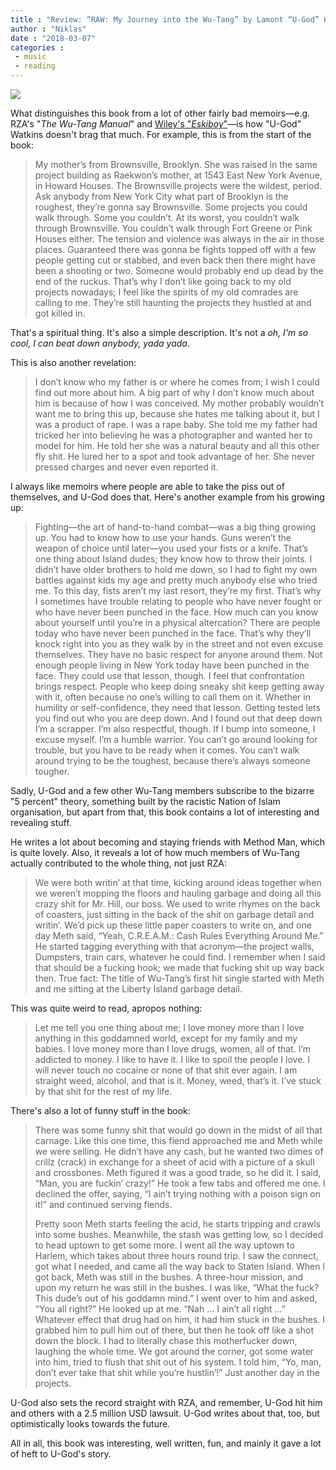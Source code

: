 ```yaml
---
title : "Review: “RAW: My Journey into the Wu-Tang” by Lamont “U-God” Hawkins"
author : "Niklas"
date : "2018-03-07"
categories : 
 - music
 - reading
---
```


[![](https://niklasblog.com/wp-content/37648277._UY2764_SS2764.jpg)](https://niklasblog.com/wp-content/37648277._UY2764_SS2764.jpg)

What distinguishes this book from a lot of other fairly bad memoirs—e.g. RZA's "_The Wu-Tang Manual_" and [Wiley's "_Eskiboy_"](https://niklasblog.com/?p=21302)—is how "U-God" Watkins doesn't brag that much. For example, this is from the start of the book:

> My mother’s from Brownsville, Brooklyn. She was raised in the same project building as Raekwon’s mother, at 1543 East New York Avenue, in Howard Houses. The Brownsville projects were the wildest, period. Ask anybody from New York City what part of Brooklyn is the roughest, they’re gonna say Brownsville. Some projects you could walk through. Some you couldn’t. At its worst, you couldn’t walk through Brownsville. You couldn’t walk through Fort Greene or Pink Houses either. The tension and violence was always in the air in those places. Guaranteed there was gonna be fights topped off with a few people getting cut or stabbed, and even back then there might have been a shooting or two. Someone would probably end up dead by the end of the ruckus. That’s why I don’t like going back to my old projects nowadays; I feel like the spirits of my old comrades are calling to me. They’re still haunting the projects they hustled at and got killed in.

That's a spiritual thing. It's also a simple description. It's not a _oh, I'm so cool, I can beat down anybody, yada yada_.

This is also another revelation:

> I don’t know who my father is or where he comes from; I wish I could find out more about him. A big part of why I don’t know much about him is because of how I was conceived. My mother probably wouldn’t want me to bring this up, because she hates me talking about it, but I was a product of rape. I was a rape baby. She told me my father had tricked her into believing he was a photographer and wanted her to model for him. He told her she was a natural beauty and all this other fly shit. He lured her to a spot and took advantage of her. She never pressed charges and never even reported it.

I always like memoirs where people are able to take the piss out of themselves, and U-God does that. Here's another example from his growing up:

> Fighting—the art of hand-to-hand combat—was a big thing growing up. You had to know how to use your hands. Guns weren’t the weapon of choice until later—you used your fists or a knife. That’s one thing about Island dudes; they know how to throw their joints. I didn’t have older brothers to hold me down, so I had to fight my own battles against kids my age and pretty much anybody else who tried me. To this day, fists aren’t my last resort, they’re my first. That’s why I sometimes have trouble relating to people who have never fought or who have never been punched in the face. How much can you know about yourself until you’re in a physical altercation? There are people today who have never been punched in the face. That’s why they’ll knock right into you as they walk by in the street and not even excuse themselves. They have no basic respect for anyone around them. Not enough people living in New York today have been punched in the face. They could use that lesson, though. I feel that confrontation brings respect. People who keep doing sneaky shit keep getting away with it, often because no one’s willing to call them on it. Whether in humility or self-confidence, they need that lesson. Getting tested lets you find out who you are deep down. And I found out that deep down I’m a scrapper. I’m also respectful, though. If I bump into someone, I excuse myself. I’m a humble warrior. You can’t go around looking for trouble, but you have to be ready when it comes. You can’t walk around trying to be the toughest, because there’s always someone tougher.

Sadly, U-God and a few other Wu-Tang members subscribe to the bizarre "5 percent" theory, something built by the racistic Nation of Islam organisation, but apart from that, this book contains a lot of interesting and revealing stuff.

He writes a lot about becoming and staying friends with Method Man, which is quite lovely. Also, it reveals a lot of how much members of Wu-Tang actually contributed to the whole thing, not just RZA:

> We were both writin’ at that time, kicking around ideas together when we weren’t mopping the floors and hauling garbage and doing all this crazy shit for Mr. Hill, our boss. We used to write rhymes on the back of coasters, just sitting in the back of the shit on garbage detail and writin’. We’d pick up these little paper coasters to write on, and one day Meth said, “Yeah, C.R.E.A.M.: Cash Rules Everything Around Me.” He started tagging everything with that acronym—the project walls, Dumpsters, train cars, whatever he could find. I remember when I said that should be a fucking hook; we made that fucking shit up way back then. True fact: The title of Wu-Tang’s first hit single started with Meth and me sitting at the Liberty Island garbage detail.

This was quite weird to read, apropos nothing:

> Let me tell you one thing about me; I love money more than I love anything in this goddamned world, except for my family and my babies. I love money more than I love drugs, women, all of that. I’m addicted to money. I like to have it. I like to spoil the people I love. I will never touch no cocaine or none of that shit ever again. I am straight weed, alcohol, and that is it. Money, weed, that’s it. I’ve stuck by that shit for the rest of my life.

There's also a lot of funny stuff in the book:

> There was some funny shit that would go down in the midst of all that carnage. Like this one time, this fiend approached me and Meth while we were selling. He didn’t have any cash, but he wanted two dimes of crillz (crack) in exchange for a sheet of acid with a picture of a skull and crossbones. Meth figured it was a good trade, so he did it. I said, “Man, you are fuckin’ crazy!” He took a few tabs and offered me one. I declined the offer, saying, “I ain’t trying nothing with a poison sign on it!” and continued serving fiends.
> 
> Pretty soon Meth starts feeling the acid, he starts tripping and crawls into some bushes. Meanwhile, the stash was getting low, so I decided to head uptown to get some more. I went all the way uptown to Harlem, which takes about three hours round trip. I saw the connect, got what I needed, and came all the way back to Staten Island. When I got back, Meth was still in the bushes. A three-hour mission, and upon my return he was still in the bushes. I was like, “What the fuck? This dude’s out of his goddamn mind.” I went over to him and asked, “You all right?” He looked up at me. “Nah … I ain’t all right …” Whatever effect that drug had on him, it had him stuck in the bushes. I grabbed him to pull him out of there, but then he took off like a shot down the block. I had to literally chase this motherfucker down, laughing the whole time. We got around the corner, got some water into him, tried to flush that shit out of his system. I told him, “Yo, man, don’t ever take that shit while you’re hustlin’!” Just another day in the projects.

U-God also sets the record straight with RZA, and remember, U-God hit him and others with a 2.5 million USD lawsuit. U-God writes about that, too, but optimistically looks towards the future.

All in all, this book was interesting, well written, fun, and mainly it gave a lot of heft to U-God's story.
